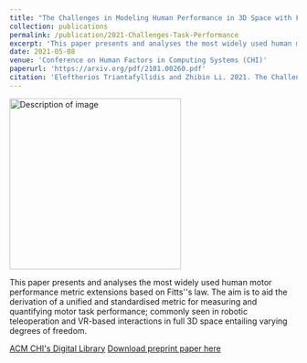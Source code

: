```yaml
---
title: "The Challenges in Modeling Human Performance in 3D Space with Fitts’ Law"
collection: publications
permalink: /publication/2021-Challenges-Task-Performance
excerpt: 'This paper presents and analyses the most widely used human motor performance metric extensions based on Fitts''s law. The aim is to aid the derivation of a unified and standardised metric for measuring and quantifying motor task performance; commonly seen in robotic teleoperation and VR-based interactions in full 3D space entailing varying degrees of freedom.'
date: 2021-05-08
venue: 'Conference on Human Factors in Computing Systems (CHI)'
paperurl: 'https://arxiv.org/pdf/2101.00260.pdf'
citation: 'Eleftherios Triantafyllidis and Zhibin Li. 2021. The Challenges in Modeling Human Performance in 3D Space with Fitts’ Law. In Extended Abstracts of the 2021 CHI Conference on Human Factors in Computing Systems (CHI EA '21). Association for Computing Machinery, New York, NY, USA, Article 56, 1–9. https://doi.org/10.1145/3411763.3443442'
---
```

<img src="/images/500x300.png" alt="Description of image" width="300"/>

This paper presents and analyses the most widely used human motor performance metric extensions based on Fitts''s law. The aim is to aid the derivation of a unified and standardised metric for measuring and quantifying motor task performance; commonly seen in robotic teleoperation and VR-based interactions in full 3D space entailing varying degrees of freedom.

[ACM CHI's Digital Library](https://dl.acm.org/doi/abs/10.1145/3411763.3443442)
[Download preprint paper here](https://arxiv.org/pdf/2101.00260.pdf)
